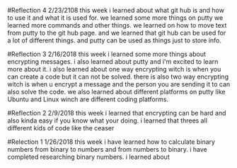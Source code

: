 #Reflection 4
2/23/2108
 this week i learned about what git hub is and how to use it and what it is used for. we learned some more things on
 putty we learned more commands and other things. we learned on how to move text from putty to the git hub page. and
 we learned that git hub can be used for a lot of different things. and putty can be used as things just to store info.



#Reflection 3
2/16/2018
 this week i learned some more things about encrypting messages. i also learned about putty and i'm excited to learn more
 about it. i also learned about one way encrypting witch is when you can create a code but it can not be solved. there is
 also two way encrypting witch is when u encrypt a message and the person you are sending it to can also solve the code.
 we also learned about different platforms on putty like Ubuntu and Linux winch are different coding platforms.



#Reflection 2
2/9/2018
this week i learned that encrypting can be hard and also kinda easy if you know what your doing. i learned that threes all different kids of code like the ceaser



#Relection 1
1/26/2018
 this week i have learned how to calculate binary numbers from binary to numbers and from numbers to binary. i have completed researching binary numbers. i learned about



